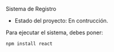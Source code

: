 <hi> Sistema de Registro</h1>

- Estado del proyecto: En contrucción.

Para ejecutar el sistema, debes poner:

``npm install react``
